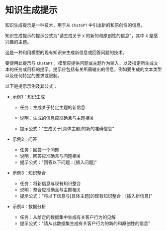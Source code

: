 # 知识生成提示

知识生成提示是一种技术，用于从 ```ChatGPT``` 中引出新的和原创性的信息。

知识生成提示的提示公式为"请生成关于 ```X``` 的新的和原创性的信息"，其中 ```X``` 是感兴趣的主题。

这是一种利用模型的现有知识来生成新信息或回答问题的技术。

要使用此提示与 ```ChatGPT``` ，模型应提供问题或主题作为输入，以及指定所生成文本的任务或目标的提示。提示应包括有关所需输出的信息，例如要生成的文本类型以及任何特定的要求或限制。

以下是提示示例及其公式：

- 示例1：知识生成

  - 任务：生成关于特定主题的新信息

  - 说明：生成的信息应准确且与主题相关

  - 提示公式："生成关于[具体主题]的新的准确信息"

- 示例2：问答
  - 任务：回答一个问题
  - 说明：回答应准确且与问题相关
  - 提示公式："回答以下问题：[插入问题]"
- 示例3：知识整合
  - 任务：将新信息与现有知识整合
  - 说明：整合应准确且与主题相关
  - 提示公式："将以下信息与[具体主题]的现有知识整合：[插入新信息]"
- 示例4：数据分析
  - 任务：从给定的数据集中生成有关客户行为的见解
  - 提示公式："请从此数据集生成有关客户行为的新的和原创性的信息"